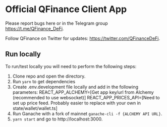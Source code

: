# Official QFinance Client App

Please report bugs here or in the Telegram group https://t.me/QFinance_DeFi.

Follow QFinance on Twitter for updates: https://twitter.com/QFinanceDeFi.

## Run locally

To run/test locally you will need to perform the following steps:

1. Clone repo and open the directory.
2. Run `yarn` to get dependencies
3. Create .env.development file locally and add in the following parameters:
   REACT_APP_ALCHEMY=[Get app key/url from Alchemy (recommended to use websocket)]
   REACT_APP_PRICES_API=[Need to set up price feed. Probably easier to replace with your own in state/wallet/wallet.ts]
4. Run Ganache with a fork of mainnet `ganache-cli -f {ALCHEMY API URL}`.
5. `yarn start` and go to http://localhost:3000.